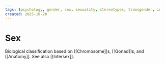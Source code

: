 ```yaml
---
tags: [psychology, gender, sex, sexuality, stereotypes, transgender, intersex, orientation, sexism, masculinity, STEM]
created: 2025-10-20
---
```

# Sex

Biological classification based on [[Chromosome]]s, [[Gonad]]s, and [[Anatomy]]. See also [[Intersex]].
